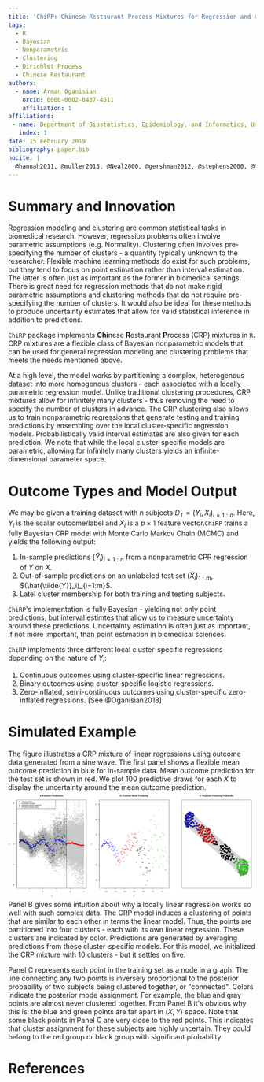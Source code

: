 ```yaml
---
title: 'ChiRP: Chinese Restaurant Process Mixtures for Regression and Clustering'
tags:
  - R
  - Bayesian
  - Nonparametric
  - Clustering
  - Dirichlet Process
  - Chinese Restaurant
authors:
  - name: Arman Oganisian
    orcid: 0000-0002-0437-4611
    affiliation: 1
affiliations:
 - name: Department of Biostatistics, Epidemiology, and Informatics, University of Pennsylvania
   index: 1
date: 15 February 2019
bibliography: paper.bib
nocite: | 
  @hannah2011, @muller2015, @Neal2000, @gershman2012, @stephens2000, @Rod2014, @Hastings1970
---
```


# Summary and Innovation
Regression modeling and clustering are common statistical tasks in biomedical research. However, regression problems often involve parametric assumptions (e.g. Normality). Clustering often involves pre-specifying the number of clusters - a quantity typically unknown to the researcher. Flexible machine learning methods do exist for such problems, but they tend to focus on point estimation rather than interval estimation. The latter is often just as important as the former in biomedical settings. There is great need for regression methods that do not make rigid parametric assumptions and clustering methods that do not require pre-specifying the number of clusters. It would also be ideal for these methods to produce uncertainty estimates that allow for valid statistical inference in addition to predictions.

`ChiRP` package implements **Chi**nese **R**estaurant **P**rocess (CRP) mixtures in `R`. CRP mixtures are a flexible class of Bayesian nonparametric models that can be used for general regression modeling and clustering problems that meets the needs mentioned above. 

At a high level, the model works by partitioning a complex, heterogenous dataset into more homogenous clusters - each associated with a locally parametric regression model. Unlike traditional clustering procedures, CRP mixtures allow for infinitely many clusters - thus removing the need to specify the number of clusters in advance. The CRP clustering also allows us to train nonparametric regressions that generate testing and training predictions by ensembling over the local cluster-specific regression models. Probabilistically valid interval estimates are also given for each prediction. We note that while the local cluster-specific models are parametric, allowing for infinitely many clusters yields an infinite-dimensional parameter space.

# Outcome Types and Model Output

We may be given a training dataset with $n$ subjects $D_T=(Y_i, X_i)_{i=1:n}$. Here, $Y_i$ is the scalar outcome/label and $X_i$ is a $p\times1$ feature vector.`ChiRP` trains a fully Bayesian CRP model with Monte Carlo Markov Chain (MCMC) and yields the following output:

1. In-sample predictions $( \hat{Y}_{i} )_{i=1:n}$ from a nonparametric CPR regression of $Y$ on $X$.
2. Out-of-sample predictions on an unlabeled test set $(\tilde{X}_i)_{1:m}$, $(\hat{\tilde{Y}}_i)_{i=1:m}$.
3. Latel cluster membership for both training and testing subjects.

`ChiRP`'s implementation is fully Bayesian - yielding not only point predictions, but interval estimtes that allow us to measure uncertainty around these predictions. Uncertainty estimation is often just as important, if not more important, than point estimation in biomedical sciences. 

`ChiRP` implements three different local cluster-specific regressions depending on the nature of $Y_i$: 

1. Continuous outcomes using cluster-specific linear regressions.
2. Binary outcomes using cluster-specific logistic regressions.
3. Zero-inflated, semi-continuous outcomes using cluster-specific zero-inflated regressions. [See @Oganisian2018]

# Simulated Example
The figure illustrates a CRP mixture of linear regressions using outcome data generated from a sine wave. The first panel shows a flexible mean outcome prediction in blue for in-sample data. Mean outcome prediction for the test set is shown in red. We plot 100 predictive draws for each $X$ to display the uncertainty around the mean outcome prediction.
![](sine_fig.png)
Panel B gives some intuition about why a locally linear regression works so well with such complex data. The CRP model induces a clustering of points that are similar to each other in terms the linear model. Thus, the points are partitioned into four clusters - each with its own linear regression. These clusters are indicated by color. Predictions are generated by averaging predictions from these cluster-specific models. For this model, we initialized the CRP mixture with 10 clusters - but it settles on five.

Panel C represents each point in the training set as a node in a graph. The line connecting any two points is inversely proportional to the posterior probability of two subjects being clustered together, or "connected". Colors indicate the posterior mode assignment. For example, the blue and gray points are almost never clustered together. From Panel B it's obvious why this is: the blue and green points are far apart in $(X,Y)$ space. Note that some black points in Panel C are very close to the red points. This indicates that cluster assignment for these subjects are highly uncertain. They could belong to the red group or black group with significant probability.

# References
